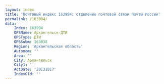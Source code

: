 ```yaml
---
layout: index
title: 'Почтовый индекс 163994: отделение почтовой связи Почты России'
permalink: /163994/
data:
    Index: 163994
    OPSName: Архангельск-ДТИ
    OPSType: ДТИ
    OPSSubm: 163038
    Region: 'Архангельская область'
    Autonom: ''
    Area: ''
    City: Архангельск
    City1: ''
    ActDate: '20131017'
    IndexOld: ''
---
```

